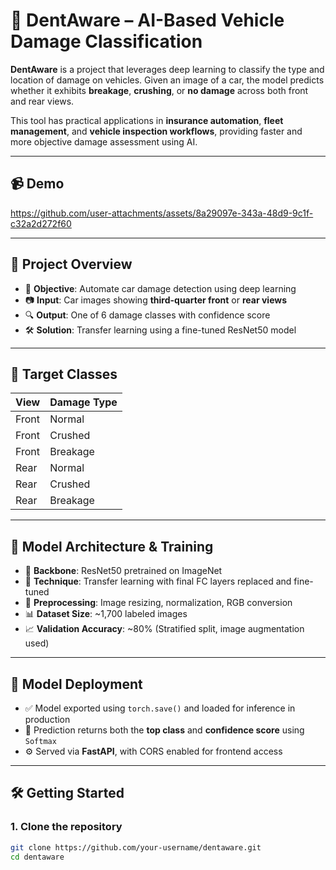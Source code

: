 # 🚗 DentAware – AI-Based Vehicle Damage Classification

**DentAware** is a project that leverages deep learning to classify the type and location of damage on vehicles. Given an image of a car, the model predicts whether it exhibits **breakage**, **crushing**, or **no damage** across both front and rear views.

This tool has practical applications in **insurance automation**, **fleet management**, and **vehicle inspection workflows**, providing faster and more objective damage assessment using AI.

---
## 📹 Demo
https://github.com/user-attachments/assets/8a29097e-343a-48d9-9c1f-c32a2d272f60

---
## 🧠 Project Overview

- 🎯 **Objective**: Automate car damage detection using deep learning
- 📷 **Input**: Car images showing **third-quarter front** or **rear views**
- 🔍 **Output**: One of 6 damage classes with confidence score
- 🛠️ **Solution**: Transfer learning using a fine-tuned ResNet50 model

---

## 🧾 Target Classes

| View        | Damage Type  |
|-------------|--------------|
| Front       | Normal       |
| Front       | Crushed      |
| Front       | Breakage     |
| Rear        | Normal       |
| Rear        | Crushed      |
| Rear        | Breakage     |

---

## 🧪 Model Architecture & Training

- 🧠 **Backbone**: ResNet50 pretrained on ImageNet
- 🔧 **Technique**: Transfer learning with final FC layers replaced and fine-tuned
- 🧹 **Preprocessing**: Image resizing, normalization, RGB conversion
- 📊 **Dataset Size**: ~1,700 labeled images
- 📈 **Validation Accuracy**: ~80% (Stratified split, image augmentation used)

---

## 🔬 Model Deployment

- ✅ Model exported using `torch.save()` and loaded for inference in production
- 🧮 Prediction returns both the **top class** and **confidence score** using `Softmax`
- ⚙️ Served via **FastAPI**, with CORS enabled for frontend access

---

## 🛠️ Getting Started

### 1. Clone the repository

```bash
git clone https://github.com/your-username/dentaware.git
cd dentaware
